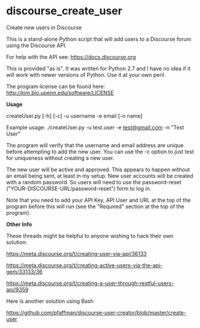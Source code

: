 # discourse_create_user
Create new users in Discourse

This is a stand-alone Python script that will add users to a Discourse forum using the Discourse API.

For help with the API see: https://docs.discourse.org

This is provided "as is". It was written for Python 2.7 and I have no idea if it will work with newer versions of Python. Use it at your own peril.

The program license can be found here: http://kim.bio.upenn.edu/software/LICENSE

**Usage**

createUser.py [-h] [-c] -u username -e email [-n name]

Example usage:
	./createUser.py -u test.user -e test@gmail.com -n "Test User"

The program will verify that the username and email address are unique before attempting to add the new user. You can use the -c option to just test for uniqueness without creating a new user.

The new user will be active and approved. This appears to happen without an email being sent, at least in my setup. New user accounts will be created with a random password. So users will need to use the password-reset ("YOUR-DISCOURSE-URL/password-reset") form to log in.

Note that you need to add your API Key, API User and URL at the top of the program before this will run (see the "Required" section at the top of the program).

**Other Info**

These threads might be helpful to anyone wishing to hack their own solution:

https://meta.discourse.org/t/creating-user-via-api/36133

https://meta.discourse.org/t/creating-active-users-via-the-api-gem/33133/36

https://meta.discourse.org/t/creating-a-user-through-restful-users-api/9359

Here is another solution using Bash

https://github.com/pfaffman/discourse-user-creator/blob/master/create-user


